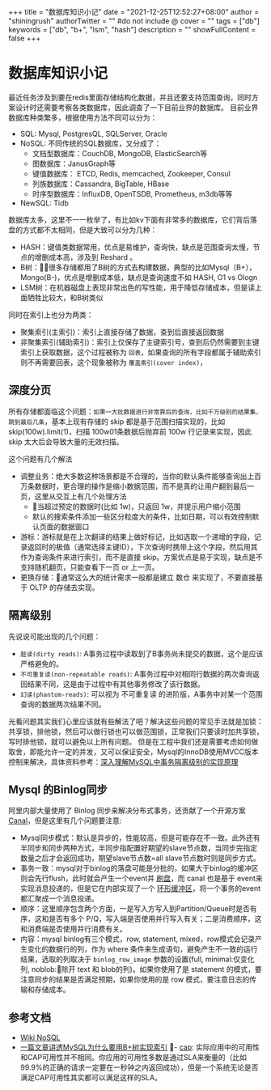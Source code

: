 +++
title = "数据库知识小记"
date = "2021-12-25T12:52:27+08:00"
author = "shiningrush"
authorTwitter = "" #do not include @
cover = ""
tags = ["db"]
keywords = ["db", "b+", "lsm", "hash"]
description = ""
showFullContent = false
+++

# 数据库知识小记
最近任务涉及到要在redis里面存储结构化数据，并且还要支持范围查询，同时方案设计时还需要考察各类数据库，因此调查了一下目前业界的数据库。
目前业界数据库种类繁多，根据使用方法不同可以分为：
- SQL: Mysql, PostgresQL, SQLServer, Oracle
- NoSQL: 不同传统的SQL数据库，又分成了：
  + 文档型数据库：CouchDB, MongoDB, ElasticSearch等
  + 图数据库：JanusGraph等
  + 键值数据库： ETCD, Redis, memcached, Zookeeper, Consul
  + 列族数据库：Cassandra, BigTable, HBase
  + 时序型数据库：InfluxDB, OpenTSDB, Prometheus, m3db等等
- NewSQL: Tidb


数据库太多，这里不一一枚举了，有比如kv下面有非常多的数据库，它们背后落盘的方式都不太相同，但是大致可以分为几种：
- HASH：键值类数据常用，优点是易维护，查询快，缺点是范围查询太慢，节点的增删成本高，涉及到 Reshard 。
- B树：很多存储都用了B树的方式去构建数据，典型的比如Mysql（B+），Mongo(B-)，优点是增删成本低，缺点是查询速度不如 HASH, O1 vs Ologn
- LSM树：在机器磁盘上表现非常出色的写性能，用于降低存储成本，但是读上面牺牲比较大，和B树类似

同时在索引上也分为两类：
- 聚集索引(主索引)：索引上直接存储了数据，查到后直接返回数据
- 非聚集索引(辅助索引)：索引上仅保存了主键索引号，查到后仍然需要到主键索引上获取数据，这个过程被称为 `回表`，如果查询的所有字段都属于辅助索引则不再需要回表，这个现象被称为 `覆盖索引(cover index)`，

## 深度分页
所有存储都面临这个问题：`如果一大批数据进行非常靠后的查询，比如千万级别的结果集，跳到最后几条`，基本上现有存储的 skip 都是基于范围扫描实现的，比如 skip(100w).limit(1)，扫描 100w01条数据后抛弃前 100w 行记录来实现，因此 skip 太大后会导致大量的无效扫描。

这个问题有几个解法
- 调整业务：绝大多数这种场景都是不合理的，当你的默认条件能够查询出上百万条数据时，更合理的操作是缩小数据范围，而不是真的让用户翻到最后一页，这里从交互上有几个处理方法
  + 当超过预定的数据时(比如 1w)，只返回 1w，并提示用户缩小范围
  + 默认的搜索条件添加一些区分粒度大的条件，比如日期，可以有效控制默认页面的数据窗口
- 游标：游标就是在上次翻译的结果上做好标记，比如选取一个递增的字段，记录返回时的极值（通常选择主键ID），下次查询时携带上这个字段，然后用其作为查询条件来进行索引，而不是直接 skip。方案优点是易于实现，缺点是不支持随机翻页，只能查看下一页 or 上一页。
- 更换存储：通常这么大的统计需求一般都是建立 数仓 来实现了，不要直接基于 OLTP 的存储去实现。

## 隔离级别
先说说可能出现的几个问题：
- `脏读(dirty reads)`: A事务过程中读取到了B事务尚未提交的数据，这个是应该严格避免的。
- `不可重复读(non-repeatable reads)`: A事务过程中对相同行数据的两次查询返回结果不同，这是由于过程中有其他事务修改了该行数据。
- `幻读(phantom-reads)`: 可以视为 不可重复读 的进阶版，A事务中对某一个范围查询的数据两次结果不同。

光看问题其实我们心里应该就有些解法了吧？解决这些问题的常见手法就是加锁：共享锁，排他锁，然后可以做行锁也可以做范围锁，正常我们只要读时加共享锁，写时排他锁，就可以避免以上所有问题。
但是在工程中我们还是需要考虑如何做取舍，即能允许一定的并发，又可以保证安全，Mysql的InnoDB使用MVCC版本控制来解决，具体资料参考：[深入理解MySQL中事务隔离级别的实现原理](https://segmentfault.com/a/1190000025156465)



## Mysql 的Binlog同步
阿里内部大量使用了 Binlog 同步来解决分布式事务，还贡献了一个开源方案 [Canal](https://github.com/alibaba/canal)，但是这里有几个问题要注意:
- Mysql同步模式：默认是异步的，性能较高，但是可能存在不一致。此外还有半同步和同步两种方式，半同步指配置好期望的slave节点数，当同步完指定数量之后才会返回成功，期望slave节点数=all slave节点数时则是同步方式。
- 事务一致：mysql对于binlog的落盘可能是分批的，如果大于binlog的缓冲区则会先行flush，此时就会产生一个event并 [刷盘](https://dev.mysql.com/doc/refman/8.0/en/replication-options-binary-log.html#option_mysqld_binlog-row-event-max-size)，而 canal 也是基于 event来实现消息投递的，但是它在内部实现了一个 [环形缓冲区](https://cloud.tencent.com/developer/article/1661530)，将一个事务的event都汇聚成一个消息投递。
- 顺序：这里顺序包含两个方面，一是写入方写入到Partition/Queue时是否有序，这和是否有多个 P/Q，写入端是否使用并行写入有关；二是消费顺序，这和消费端是否使用并行消费有关。
- 内容：mysql binlog有三个模式，row, statement, mixed，row模式会记录产生变化的数据行的列，作为 where 条件来生成语句，避免产生不一致的运行结果，选取的列取决于 `binlog_row_image` 参数的设置(full, minimal:仅变化列, noblob:除开 text 和 blob的列)。如果你使用了是 statement 的模式，要注意同步的结果是否满足预期，如果你使用的是 row 模式，要注意日志的传输和存储成本。

## 参考文档
- [Wiki NoSQL](https://zh.wikipedia.org/wiki/NoSQL)
- [一篇文章讲透MySQL为什么要用B+树实现索引](https://cloud.tencent.com/developer/article/1543335)
- [cap](https://cloud.tencent.com/developer/article/1437772): 实际应用中的可用性和CAP可用性并不相同。你应用的可用性多数是通过SLA来衡量的（比如99.9%的正确的请求一定要在一秒钟之内返回成功），但是一个系统无论是否满足CAP可用性其实都可以满足这样的SLA。